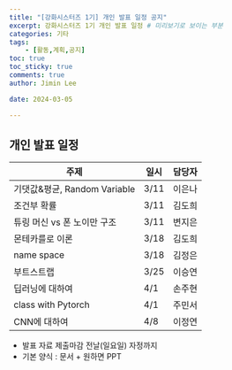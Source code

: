 ```yaml
---
title: "[강화시스터즈 1기] 개인 발표 일정 공지"
excerpt: 강화시스터즈 1기 개인 발표 일정 # 미리보기로 보이는 부분
categories: 기타
tags: 
    - [활동,계획,공지]
toc: true
toc_sticky: true
comments: true
author: Jimin Lee

date: 2024-03-05

---
```


## 개인 발표 일정

| 주제 | 일시 | 담당자 |
| --- | --- | --- |
| 기댓값&평균, Random Variable | 3/11 | 이은나 |
| 조건부 확률 | 3/11 | 김도희 |
| 튜링 머신 vs 폰 노이만 구조 | 3/11 | 변지은 |
| 몬테카를로 이론 | 3/18 | 김도희 |
| name space | 3/18 | 김정은 |
| 부트스트랩 | 3/25 | 이승연 |
| 딥러닝에 대하여 | 4/1 | 손주현 |
| class with Pytorch | 4/1 | 주민서 |
| CNN에 대하여 | 4/8 | 이정연 |

- 발표 자료 제출마감 전날(일요일) 자정까지
- 기본 양식 : 문서 + 원하면 PPT
